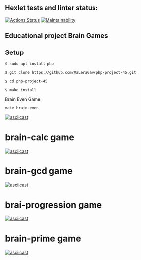 ## Hexlet tests and linter status:
[![Actions Status](https://github.com/ppvldmri/php-project-45/workflows/hexlet-check/badge.svg)](https://github.com/ppvldmri/php-project-45/actions)
[![Maintainability](https://api.codeclimate.com/v1/badges/2c7f1745e8a549c8f0ef/maintainability)](https://codeclimate.com/github/ppvldmri/php-project-45/maintainability)

## Educational project Brain Games

## Setup
```
$ sudo apt install php

$ git clone https://github.com/VaLeraGav/php-project-45.git

$ cd php-project-45

$ make install
```
Brain Even Game
```
make brain-even
```
[![asciicast](https://asciinema.org/a/9Bv5dqkB6Ka019ExubNIk3si5.svg)](https://asciinema.org/a/9Bv5dqkB6Ka019ExubNIk3si5)
# brain-calc game
[![asciicast](https://asciinema.org/a/LyuBLAaxAheZS9103D8sl7fgn.svg)](https://asciinema.org/a/LyuBLAaxAheZS9103D8sl7fgn)
# brain-gcd game
[![asciicast](https://asciinema.org/a/3W3wgYBFid4xspkZm6KmLefnK.svg)](https://asciinema.org/a/3W3wgYBFid4xspkZm6KmLefnK)
# brai-progression game
[![asciicast](https://asciinema.org/a/4khF6NZhsMA4qHCm7PLFk6T37.svg)](https://asciinema.org/a/4khF6NZhsMA4qHCm7PLFk6T37)
# brain-prime game
[![asciicast](https://asciinema.org/a/7r5KCMIZ0XbkaQf1bkitHKmbg.svg)](https://asciinema.org/a/7r5KCMIZ0XbkaQf1bkitHKmbg)
